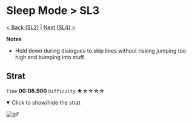 # Sleep Mode > SL3

[< Back (SL2)](https://github.com/Doublevil/scbspeedrun/blob/main/levels/sl/SL2.md) | [Next (SL4) >](https://github.com/Doublevil/scbspeedrun/blob/main/levels/sl/SL4.md)

**Notes**
- Hold down during dialogues to skip lines without risking jumping too high and bumping into stuff.

## Strat

`Time` **00:08.900** `Difficulty` ★☆☆☆☆
<details open>
  <summary>Click to show/hide the strat</summary>

  ![gif](https://github.com/Doublevil/scbspeedrun/blob/main/media/levels/sl/SL3_Strat.webp)
</details>
